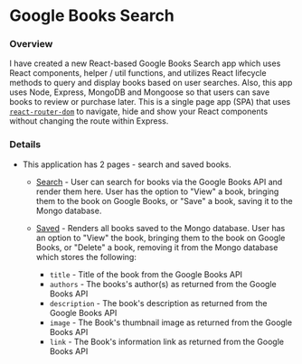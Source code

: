 # Google Books Search

### Overview

I have created a new React-based Google Books Search app which uses React components, helper / util functions, and utilizes React lifecycle methods to query and display books based on user searches. Also, this app uses Node, Express, MongoDB and Mongoose so that users can save books to review or purchase later. This is a single page app (SPA) that uses [`react-router-dom`](https://github.com/reactjs/react-router) to navigate, hide and show your React components without changing the route within Express.

### Details

- This application has 2 pages - search and saved books.

  - [Search](Search.png) - User can search for books via the Google Books API and render them here. User has the option to "View" a book, bringing them to the book on Google Books, or "Save" a book, saving it to the Mongo database.

  - [Saved](Saved.png) - Renders all books saved to the Mongo database. User has an option to "View" the book, bringing them to the book on Google Books, or "Delete" a book, removing it from the Mongo database which stores the following:

    - `title` - Title of the book from the Google Books API
    - `authors` - The books's author(s) as returned from the Google Books API
    - `description` - The book's description as returned from the Google Books API
    - `image` - The Book's thumbnail image as returned from the Google Books API
    - `link` - The Book's information link as returned from the Google Books API
